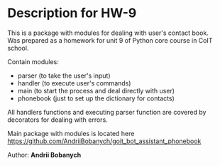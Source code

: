 # Description for HW-9

This is a package with modules for dealing with user's contact book.  
Was prepared as a homework for unit 9 of Python core course in CoIT school.

Contain modules:  
 - parser (to take the user's input)
 - handler (to execute user's commands)
 - main (to start the process and deal directly with user)
 - phonebook (just to set up the dictionary for contacts)

All handlers functions and executing parser function are covered by decorators for dealing with errors.

Main package with modules is located here  
https://github.com/AndriiBobanych/goit_bot_assistant_phonebook


Author: <b>Andrii Bobanych<b>